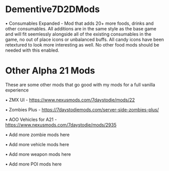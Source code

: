 # Dementive7D2DMods

• Consumables Expanded - Mod that adds 20+ more foods, drinks and other consumables. All additions are in the same style as the base game and will fit seemlessly alongside all of the existing consumables in the game, no out of place icons or unbalanced buffs. All candy icons have been retextured to look more interesting as well. No other food mods should be needed with this enabled.


# Other Alpha 21 Mods

These are some other mods that go good with my mods for a full vanilla experience

• ZMX UI - https://www.nexusmods.com/7daystodie/mods/22

• Zombies Plus - https://7daystodiemods.com/server-side-zombies-plus/

• AOO Vehicles for A21 - https://www.nexusmods.com/7daystodie/mods/2935

• Add more zombie mods here

• Add more vehicle mods here

• Add more weapon mods here

• Add more POI mods here